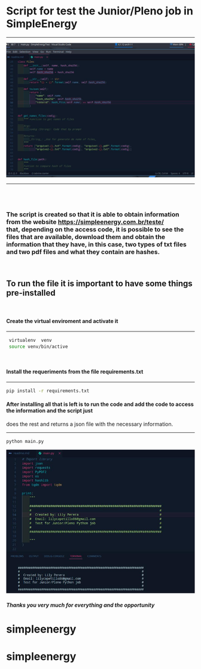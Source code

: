 # Script for test the Junior/Pleno job in SimpleEnergy
<hr>
<img src="code.png"/>
<hr>
<br>
<br>

### The script is created so that it is able to obtain information from the website https://simpleenergy.com.br/teste/ <br> that, depending on the access code, it is possible to see the files that are available, download them and obtain the <br> information that they have, in this case, two types of txt files and two pdf files and what they contain are hashes.<br>

<br>

## To run the file it is important to have some things pre-installed 

<br />

#### Create the virtual enviroment  and activate it

<hr>

 ```zsh
  virtualenv  venv 
  source venv/bin/active
  ``` 
  
  <br/>

#### Install the requeriments from the file requirements.txt
<hr>

```zsh
pip install -r requirements.txt
```

#### After installing all that is left is to run the code and add the code to access the information and the script just <br> 
does the rest and returns a json file with the necessary information.<br>
<hr>

```zsh
python main.py
```
<img src="script.png" />

##### Thanks you very much for everything and the opportunity
# simpleenergy
# simpleenergy
